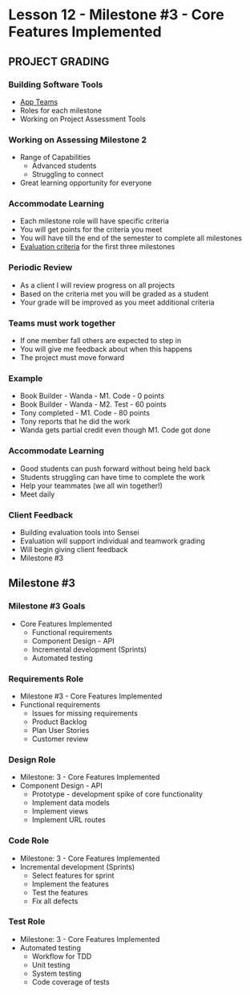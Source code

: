 # Lesson 12 - Milestone #3  - Core Features Implemented

## PROJECT GRADING

### Building Software Tools
* [App Teams](../team/Index)
* Roles for each milestone
* Working on Project Assessment Tools


### Working on Assessing Milestone 2
* Range of Capabilities
    * Advanced students
    * Struggling to connect
* Great learning opportunity for everyone


### Accommodate Learning
* Each milestone role will have specific criteria
* You will get points for the criteria you meet
* You will have till the end of the semester to complete all milestones
* [Evaluation criteria](../docs/Milestones) for the first three milestones


### Periodic Review
* As a client I will review progress on all projects
* Based on the criteria met you will be graded as a student
* Your grade will be improved as you meet additional criteria


### Teams must work together
* If one member fall others are expected to step in
* You will give me feedback about when this happens
* The project must move forward


### Example 
* Book Builder - Wanda - M1. Code - 0 points
* Book Builder - Wanda - M2. Test - 60 points
* Tony completed - M1. Code - 80 points
* Tony reports that he did the work
* Wanda gets partial credit even though M1. Code got done


### Accommodate Learning
* Good students can push forward without being held back
* Students struggling can have time to complete the work
* Help your teammates (we all win together!)
* Meet daily


### Client Feedback
* Building evaluation tools into Sensei
* Evaluation will support individual and teamwork grading
* Will begin giving client feedback
* Milestone #3


## Milestone #3

### Milestone #3 Goals
* Core Features Implemented
    * Functional requirements
    * Component Design - API
    * Incremental development (Sprints)
    * Automated testing


### Requirements Role
* Milestone #3  - Core Features Implemented
* Functional requirements
    * Issues for missing requirements
    * Product Backlog
    * Plan User Stories
    * Customer review 


### Design Role
* Milestone: 3  - Core Features Implemented
* Component Design - API
    * Prototype - development spike of core functionality
    * Implement data models
    * Implement views
    * Implement URL routes


### Code Role
* Milestone: 3  - Core Features Implemented
* Incremental development (Sprints)
    * Select features for sprint
    * Implement the features
    * Test the features
    * Fix all defects 


### Test Role
* Milestone: 3  - Core Features Implemented
* Automated testing
    * Workflow for TDD
    * Unit testing
    * System testing
    * Code coverage of tests 

